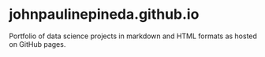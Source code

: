 # johnpaulinepineda.github.io
Portfolio of data science projects in markdown and HTML formats as hosted on GitHub pages.
